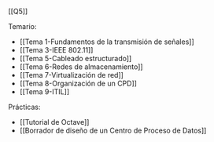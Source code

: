 [[Q5]]

Temario:
+ [[Tema 1-Fundamentos de la transmisión de señales]]
+ [[Tema 3-IEEE 802.11]]
+ [[Tema 5-Cableado estructurado]]
+ [[Tema 6-Redes de almacenamiento]]
+ [[Tema 7-Virtualización de red]]
+ [[Tema 8-Organización de un CPD]]
+ [[Tema 9-ITIL]]

Prácticas:
+ [[Tutorial de Octave]]
+ [[Borrador de diseño de un Centro de Proceso de Datos]]